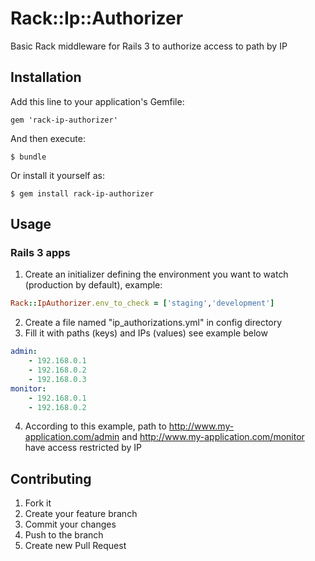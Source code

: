 # Rack::Ip::Authorizer

Basic Rack middleware for Rails 3 to authorize access to path by IP

## Installation

Add this line to your application's Gemfile:

    gem 'rack-ip-authorizer'

And then execute:

    $ bundle

Or install it yourself as:

    $ gem install rack-ip-authorizer

## Usage

### Rails 3 apps

1. Create an initializer defining the environment you want to watch (production by default), example:
```ruby
Rack::IpAuthorizer.env_to_check = ['staging','development']
```
2. Create a file named "ip_authorizations.yml" in config directory
3. Fill it with paths (keys) and IPs (values) see example below

```yaml
admin:
    - 192.168.0.1
    - 192.168.0.2
    - 192.168.0.3
monitor:
    - 192.168.0.1
    - 192.168.0.2
```
4. According to this example, path to http://www.my-application.com/admin and http://www.my-application.com/monitor have access restricted by IP  

## Contributing

1. Fork it
2. Create your feature branch
3. Commit your changes
4. Push to the branch
5. Create new Pull Request